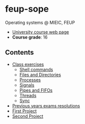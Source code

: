 # feup-sope

Operating systems @ MIEIC, FEUP

- [University course web page](https://sigarra.up.pt/feup/pt/ucurr_geral.ficha_uc_view?pv_ocorrencia_id=436440)
- **Course grade**: 16

## Contents

- [Class exercises](classes)
  - [Shell commands](classes/1-Shell-commands/)
  - [Files and Directories](classes/2-Files&Directories)
  - [Processes](classes/3-Processes)
  - [Signals](classes/4-Signals)
  - [Pipes and FIFOs](classes/5-Pipes&FIFOs)
  - [Threads](classes/6-Threads)
  - [Sync](classes/7-Sync)
- [Previous years exams resolutions](src)
- [First Project](project1.pdf)
- [Second Project](project2.pdf)